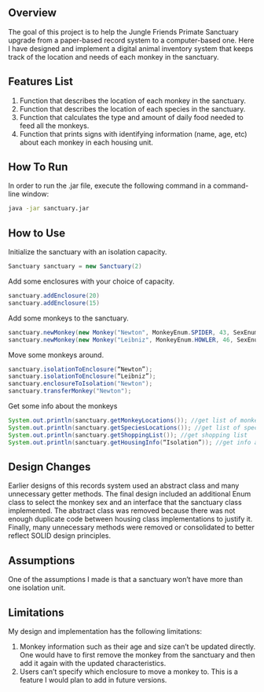 ## Overview
The goal of this project is to help the Jungle Friends Primate Sanctuary upgrade from a paper-based record system to a computer-based one. Here I have designed and implement a digital animal inventory system that keeps track of the location and needs of each monkey in the sanctuary.

## Features List
1. Function that describes the location of each monkey in the sanctuary.
2. Function that describes the location of each species in the sanctuary.
3. Function that calculates the type and amount of daily food needed to feed all the monkeys.
4. Function that prints signs with identifying information (name, age, etc) about each monkey in each housing unit. 

## How To Run
In order to run the .jar file, execute the following command in a command-line window:

```bash
java -jar sanctuary.jar
```
## How to Use

Initialize the sanctuary with an isolation capacity.
```java
Sanctuary sanctuary = new Sanctuary(2)
```

Add some enclosures with your choice of capacity.
```java
sanctuary.addEnclosure(20)
sanctuary.addEnclosure(15)
```

Add some monkeys to the sanctuary.
```java
sanctuary.newMonkey(new Monkey("Newton", MonkeyEnum.SPIDER, 43, SexEnum.MALE, 50, Food.FRUITS));
sanctuary.newMonkey(new Monkey("Leibniz", MonkeyEnum.HOWLER, 46, SexEnum.MALE, 19, Food.EGGS));
```

Move some monkeys around.
```java
sanctuary.isolationToEnclosure(“Newton”);
sanctuary.isolationToEnclosure(“Leibniz”);
sanctuary.enclosureToIsolation("Newton");
sanctuary.transferMonkey("Newton"); 
```

Get some info about the monkeys

```java
System.out.println(sanctuary.getMonkeyLocations()); //get list of monkey locations
System.out.println(sanctuary.getSpeciesLocations()); //get list of species location
System.out.println(sanctuary.getShoppingList()); //get shopping list
System.out.println(sanctuary.getHousingInfo(“Isolation”)); //get info about specific housing unit
```

## Design Changes
Earlier designs of this records system used an abstract class and many unnecessary getter methods. The final design included an additional Enum class to select the monkey sex and an interface that the sanctuary class implemented. The abstract class was removed because there was not enough duplicate code between housing class implementations to justify it. Finally, many unnecessary methods were removed or consolidated to better reflect SOLID design principles.


## Assumptions
One of the assumptions I made is that a sanctuary won’t have more than one isolation unit.

## Limitations
My design and implementation has the following limitations:
1. Monkey information such as their age and size can’t be updated directly. One would have to first remove the monkey from the sanctuary and then add it again with the updated characteristics.
2. Users can’t specify which enclosure to move a monkey to. This is a feature I would plan to add in future versions.